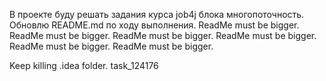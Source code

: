 В проекте буду решать задания курса job4j блока многопоточность.
Обновлю README.md  по ходу выполнения.
ReadMe must be bigger.
ReadMe must be bigger.
ReadMe must be bigger.
ReadMe must be bigger.
ReadMe must be bigger.
ReadMe must be bigger.

Keep killing .idea folder.
task_124176